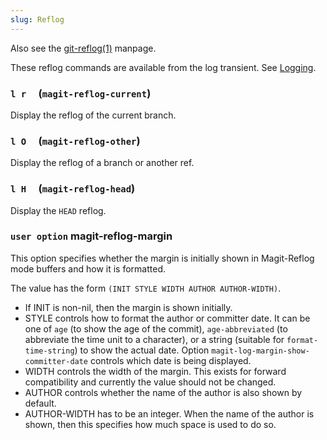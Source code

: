 ```yaml
---
slug: Reflog
---
```


Also see the [git-reflog(1)](/docs/magit/http://git-scm.com/docs/git-reflog) manpage.

These reflog commands are available from the log transient. See [Logging](/docs/magit/Logging).

### `l r`     (`magit-reflog-current`)

Display the reflog of the current branch.

### `l O`     (`magit-reflog-other`)

Display the reflog of a branch or another ref.

### `l H`     (`magit-reflog-head`)

Display the `HEAD` reflog.

### <span className="tag useroption">`user option`</span> **magit-reflog-margin**

This option specifies whether the margin is initially shown in Magit-Reflog mode buffers and how it is formatted.

The value has the form `(INIT STYLE WIDTH AUTHOR AUTHOR-WIDTH)`.

*   If INIT is non-nil, then the margin is shown initially.
*   STYLE controls how to format the author or committer date. It can be one of `age` (to show the age of the commit), `age-abbreviated` (to abbreviate the time unit to a character), or a string (suitable for `format-time-string`) to show the actual date. Option `magit-log-margin-show-committer-date` controls which date is being displayed.
*   WIDTH controls the width of the margin. This exists for forward compatibility and currently the value should not be changed.
*   AUTHOR controls whether the name of the author is also shown by default.
*   AUTHOR-WIDTH has to be an integer. When the name of the author is shown, then this specifies how much space is used to do so.
